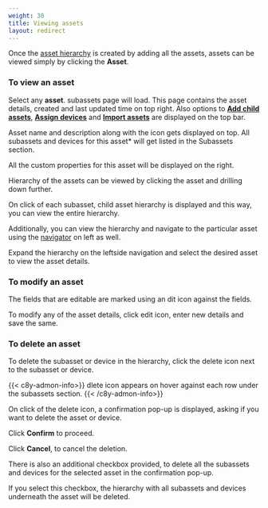 ```yaml
---
weight: 30
title: Viewing assets
layout: redirect
---
```


Once the [asset hierarchy](/dtm/asset-hierarchy/#asset-hierarchy) is created by adding all the assets, assets can be viewed simply by clicking the **Asset**.


### To view an asset

Select any **asset**. subassets page will load. This page contains the asset details, created and last updated time on top right. Also options to [**Add child assets**](/dtm/asset-hierarchy/#add-child-assets), [**Assign devices**](/dtm/asset-hierarchy/#assign-devices) and [**Import assets**](/dtm/asset-hierarchy/#creating-assets-bulk-import) are displayed on the top bar.

Asset name and description along with the icon gets displayed on top. All subassets and devices for this asset* will get listed in the Subassets section.

All the custom properties for this asset will be displayed on the right.

Hierarchy of the assets can be viewed by clicking the asset and drilling down further.

On click of each subasset, child asset hierarchy is displayed and this way, you can view the entire hierarchy.

Additionally, you can view the hierarchy and navigate to the particular asset using the [navigator](/users-guide/getting-started/#main-screen-elements) on left as well.

Expand the hierarchy on the leftside navigation and select the desired asset to view the asset details.



### To modify an asset

The fields that are editable are marked using an dit icon against the fields.

To modify any of the asset details, click edit icon, enter new details and save the same.



### To delete an asset

To delete the subasset or device in the hierarchy, click the delete icon next to the subasset or device.

{{< c8y-admon-info>}}
dlete icon appears on hover against each row under the subassets section.
{{< /c8y-admon-info>}}

On click of the delete icon, a confirmation pop-up is displayed, asking if you want to delete the asset or device.

Click **Confirm** to proceed.

Click **Cancel**, to cancel the deletion.

There is also an additional checkbox provided, to delete all the subassets and devices for the selected asset in the confirmation pop-up.

If you select this checkbox, the hierarchy with all subassets and devices underneath the asset will be deleted.
